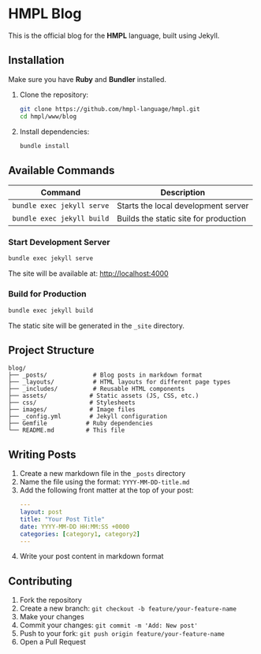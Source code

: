 # HMPL Blog

This is the official blog for the **HMPL** language, built using Jekyll.

## Installation

Make sure you have **Ruby** and **Bundler** installed.

1. Clone the repository:
   ```bash
   git clone https://github.com/hmpl-language/hmpl.git
   cd hmpl/www/blog
   ```

2. Install dependencies:
   ```bash
   bundle install
   ```

## Available Commands

| Command                | Description                                    |
|-----------------------|------------------------------------------------|
| `bundle exec jekyll serve` | Starts the local development server        |
| `bundle exec jekyll build` | Builds the static site for production      |

### Start Development Server

```bash
bundle exec jekyll serve
```

The site will be available at: [http://localhost:4000](http://localhost:4000)

### Build for Production

```bash
bundle exec jekyll build
```

The static site will be generated in the `_site` directory.

## Project Structure

```
blog/
├── _posts/             # Blog posts in markdown format
├── _layouts/           # HTML layouts for different page types
├── _includes/          # Reusable HTML components
├── assets/            # Static assets (JS, CSS, etc.)
├── css/               # Stylesheets
├── images/            # Image files
├── _config.yml        # Jekyll configuration
├── Gemfile           # Ruby dependencies
└── README.md         # This file
```

## Writing Posts

1. Create a new markdown file in the `_posts` directory
2. Name the file using the format: `YYYY-MM-DD-title.md`
3. Add the following front matter at the top of your post:
   ```yaml
   ---
   layout: post
   title: "Your Post Title"
   date: YYYY-MM-DD HH:MM:SS +0000
   categories: [category1, category2]
   ---
   ```
4. Write your post content in markdown format

## Contributing

1. Fork the repository
2. Create a new branch: `git checkout -b feature/your-feature-name`
3. Make your changes
4. Commit your changes: `git commit -m 'Add: New post'`
5. Push to your fork: `git push origin feature/your-feature-name`
6. Open a Pull Request 